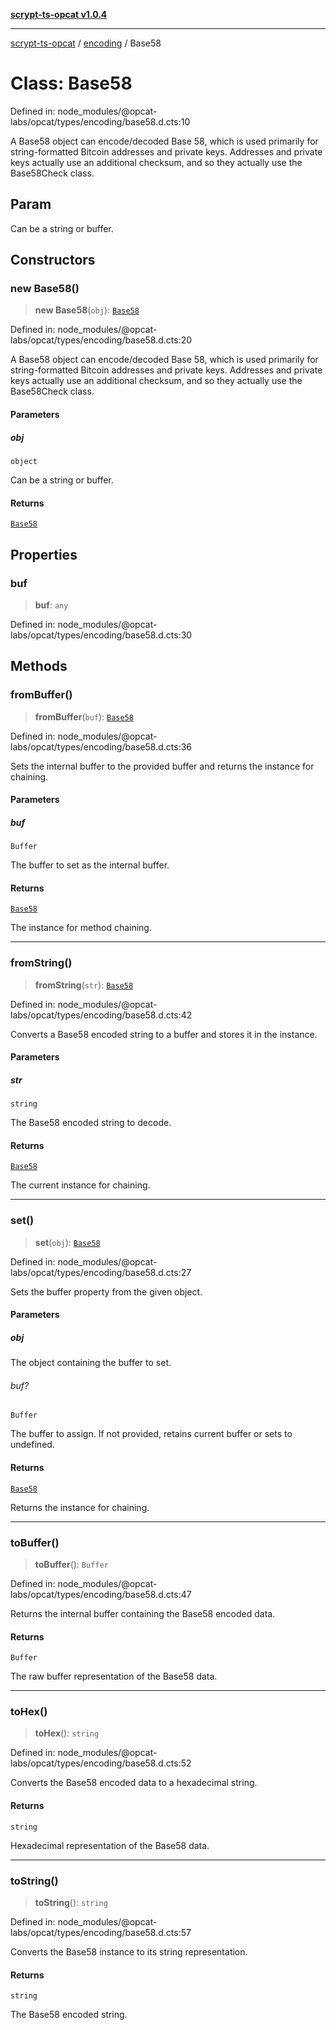 [**scrypt-ts-opcat v1.0.4**](../../../README.md)

***

[scrypt-ts-opcat](../../../README.md) / [encoding](../README.md) / Base58

# Class: Base58

Defined in: node\_modules/@opcat-labs/opcat/types/encoding/base58.d.cts:10

A Base58 object can encode/decoded Base 58, which is used primarily for
string-formatted Bitcoin addresses and private keys. Addresses and private
keys actually use an additional checksum, and so they actually use the
Base58Check class.

## Param

Can be a string or buffer.

## Constructors

### new Base58()

> **new Base58**(`obj`): [`Base58`](Base58.md)

Defined in: node\_modules/@opcat-labs/opcat/types/encoding/base58.d.cts:20

A Base58 object can encode/decoded Base 58, which is used primarily for
string-formatted Bitcoin addresses and private keys. Addresses and private
keys actually use an additional checksum, and so they actually use the
Base58Check class.

#### Parameters

##### obj

`object`

Can be a string or buffer.

#### Returns

[`Base58`](Base58.md)

## Properties

### buf

> **buf**: `any`

Defined in: node\_modules/@opcat-labs/opcat/types/encoding/base58.d.cts:30

## Methods

### fromBuffer()

> **fromBuffer**(`buf`): [`Base58`](Base58.md)

Defined in: node\_modules/@opcat-labs/opcat/types/encoding/base58.d.cts:36

Sets the internal buffer to the provided buffer and returns the instance for chaining.

#### Parameters

##### buf

`Buffer`

The buffer to set as the internal buffer.

#### Returns

[`Base58`](Base58.md)

The instance for method chaining.

***

### fromString()

> **fromString**(`str`): [`Base58`](Base58.md)

Defined in: node\_modules/@opcat-labs/opcat/types/encoding/base58.d.cts:42

Converts a Base58 encoded string to a buffer and stores it in the instance.

#### Parameters

##### str

`string`

The Base58 encoded string to decode.

#### Returns

[`Base58`](Base58.md)

The current instance for chaining.

***

### set()

> **set**(`obj`): [`Base58`](Base58.md)

Defined in: node\_modules/@opcat-labs/opcat/types/encoding/base58.d.cts:27

Sets the buffer property from the given object.

#### Parameters

##### obj

The object containing the buffer to set.

###### buf?

`Buffer`

The buffer to assign. If not provided, retains current buffer or sets to undefined.

#### Returns

[`Base58`](Base58.md)

Returns the instance for chaining.

***

### toBuffer()

> **toBuffer**(): `Buffer`

Defined in: node\_modules/@opcat-labs/opcat/types/encoding/base58.d.cts:47

Returns the internal buffer containing the Base58 encoded data.

#### Returns

`Buffer`

The raw buffer representation of the Base58 data.

***

### toHex()

> **toHex**(): `string`

Defined in: node\_modules/@opcat-labs/opcat/types/encoding/base58.d.cts:52

Converts the Base58 encoded data to a hexadecimal string.

#### Returns

`string`

Hexadecimal representation of the Base58 data.

***

### toString()

> **toString**(): `string`

Defined in: node\_modules/@opcat-labs/opcat/types/encoding/base58.d.cts:57

Converts the Base58 instance to its string representation.

#### Returns

`string`

The Base58 encoded string.
